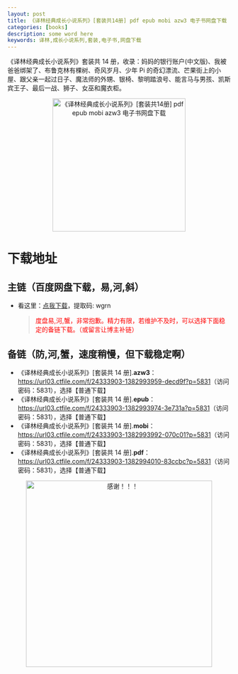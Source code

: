 ```yaml
---
layout: post
title: 《译林经典成长小说系列》[套装共14册] pdf epub mobi azw3 电子书网盘下载
categories: [books]
description: some word here
keywords: 译林,成长小说系列,套装,电子书,网盘下载
---
```


《译林经典成长小说系列》套装共 14 册，收录：妈妈的银行账户(中文版)、我被爸爸绑架了、布鲁克林有棵树、奇风岁月、少年 Pi 的奇幻漂流、芒果街上的小屋、跟父亲一起过日子、魔法师的外甥、银椅、黎明踏浪号、能言马与男孩、凯斯宾王子、最后一战、狮子、女巫和魔衣柜。

<div align="center"><img src="https://qweree.cn/wp-content/uploads/2024/10/yi-lin-xiao-shuo-tuya.jpg" alt="《译林经典成长小说系列》[套装共14册] pdf epub mobi azw3 电子书网盘下载" width="300px" height="auto"></div>

# 下载地址

## 主链（百度网盘下载，易,河,斜）

- 看这里：[点我下载](https://pan.baidu.com/s/1iMXUbSbtZQZjDcqDmnWUyw?pwd=wgrn)，提取码: wgrn

  > <p style="color:red" >度盘易,河,蟹，非常抱歉。精力有限，若维护不及时，可以选择下面稳定的备链下载。（或留言让博主补链）</p>

## 备链（防,河,蟹，速度稍慢，但下载稳定啊）

- 《译林经典成长小说系列》[套装共 14 册].**azw3**：<https://url03.ctfile.com/f/24333903-1382993959-decd9f?p=5831>（访问密码：5831），选择【普通下载】
- 《译林经典成长小说系列》[套装共 14 册].**epub**：<https://url03.ctfile.com/f/24333903-1382993974-3e731a?p=5831>（访问密码：5831），选择【普通下载】
- 《译林经典成长小说系列》[套装共 14 册].**mobi**：<https://url03.ctfile.com/f/24333903-1382993992-070c01?p=5831>（访问密码：5831），选择【普通下载】
- 《译林经典成长小说系列》[套装共 14 册].**pdf**：<https://url03.ctfile.com/f/24333903-1382994010-83ccbc?p=5831>（访问密码：5831），选择【普通下载】

<div align="center"><img src="https://pic.imgdb.cn/item/6707df6bd29ded1a8ce37031.gif" alt="感谢！！！" width="420px" height="auto"/></div>
